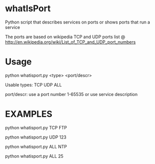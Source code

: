 whatIsPort
==========

Python script that describes services on ports or shows ports that run a service

The ports are based on wikipedia TCP and UDP ports list @ http://en.wikipedia.org/wiki/List_of_TCP_and_UDP_port_numbers

Usage
=====
python whatisport.py \<type\> \<port/descr\>

Usable types:
  TCP
  UDP
  ALL

port/descr:
  use a port number 1-65535
  or 
  use service description

EXAMPLES
========
  python whatisport.py TCP FTP
  
  python whatisport.py UDP 123
  
  python whatisport.py ALL NTP
  
  python whatisport.py ALL 25
